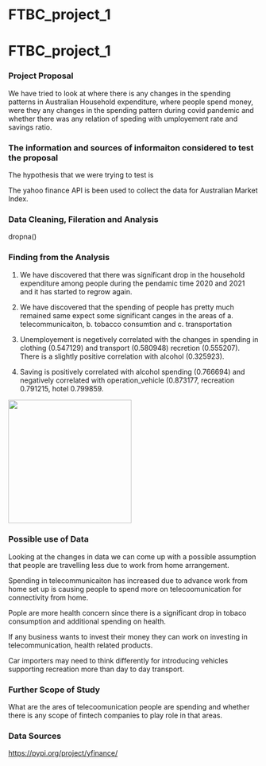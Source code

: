 # FTBC_project_1
# FTBC_project_1

### Project Proposal
We have tried to look at where there is any changes in the spending patterns in Australian Household expenditure, where people spend money, were they any changes in the spending pattern during covid pandemic and whether there was any relation of speding with umployement rate and savings ratio. 

### The information and sources of informaiton considered to test the proposal
The hypothesis that we were trying to test is 

The yahoo finance API is been used to collect the data for Australian Market Index.  

### Data Cleaning, Fileration and Analysis 

dropna()
### Finding from the Analysis 

1. We have discovered that there was significant drop in the household expenditure among people during the pendamic time 2020 and 2021 and it has started to regrow again. 

2. We have discovered that the spending of people has pretty much remained same expect some significant canges in the areas of a. telecommunicaiton, b. tobacco consumtion and c. transportation 

3. Unemployement is negetively correlated with the changes in spending in clothing (0.547129) and transport (0.580948) recretion (0.555207). There is a slightly positive correlation with alcohol (0.325923). 

4. Saving is positively correlated with alcohol spending (0.766694) and negatively correlated with operation_vehicle (0.873177, recreation 0.791215, hotel 0.799859. 

<img src="unemploy_corr.jpg" width="248">


### Possible use of Data 
Looking at the changes in data we can come up with a possible assumption that people are travelling less due to work from home arrangement. 

Spending in telecommunicaiton has increased due to advance work from home set up is causing people to spend more on telecoomunication for connectivity from home. 

Pople are more health concern since there is a significant drop in tobaco consumption and additional spending on health. 

If any business wants to invest their money they can work on investing in telecommunication, health related products. 

Car importers may need to think differently for introducing vehicles supporting recreation more than day to day transport. 


### Further Scope of Study 

What are the ares of telecoomunication people are spending and whether there is any scope of fintech companies to play role in that areas. 

### Data Sources

https://pypi.org/project/yfinance/

